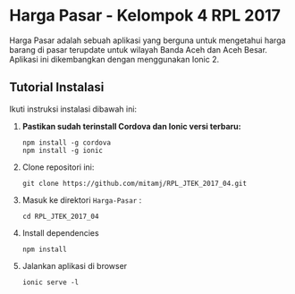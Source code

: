 # Harga Pasar - Kelompok 4 RPL 2017

Harga Pasar adalah sebuah aplikasi yang berguna untuk mengetahui harga barang di pasar terupdate untuk wilayah Banda Aceh dan Aceh Besar. Aplikasi ini dikembangkan dengan menggunakan Ionic 2. 

## Tutorial Instalasi

Ikuti instruksi instalasi dibawah ini:

1. **Pastikan sudah terinstall Cordova dan Ionic versi terbaru:**
    ```
    npm install -g cordova
    npm install -g ionic
    ```

1. Clone repositori ini:
    ```
    git clone https://github.com/mitamj/RPL_JTEK_2017_04.git
    ```
   

1. Masuk ke direktori `Harga-Pasar` :
    ```
    cd RPL_JTEK_2017_04
    ```

1. Install dependencies
    ```
    npm install
    ```
  
1. Jalankan aplikasi di browser
    ```
    ionic serve -l
    ```


